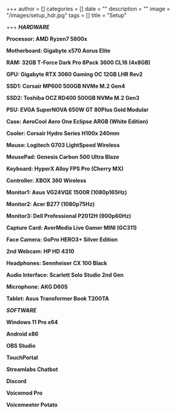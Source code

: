 +++
author = []
categories = []
date = ""
description = ""
image = "/images/setup_hdr.jpg"
tags = []
title = "Setup"

+++
**_HARDWARE_**

**Processor: AMD Ryzen7 5800x**

**Motherboard: Gigabyte x570 Aorus Elite**

**RAM: 32GB T-Force Dark Pro 8Pack 3600 CL16 (4x8GB)**

**GPU: Gigabyte RTX 3060 Gaming OC 12GB LHR Rev2**

**SSD1: Corsair MP600 500GB NVMe M.2 Gen4**

**SSD2: Toshiba OCZ RD400 500GB NVMe M.2 Gen3**

**PSU: EVGA SuperNOVA 650W GT 80Plus Gold Modular**

**Case: AeroCool Aero One Eclipse ARGB (White Edition)**

**Cooler: Corsair Hydro Series H100x 240mm**

**Mouse: Logitech G703 LightSpeed Wireless**

**MousePad: Genesis Carbon 500 Ultra Blaze**

**Keyboard: HyperX Alloy FPS Pro (Cherry MX)**

**Controller: XBOX 360 Wireless**

**Monitor1: Asus VG24VQE 1500R (1080p165Hz)**

**Monitor2: Acer B277 (1080p75Hz)**

**Monitor3: Dell Professional P2012H (900p60Hz)**

**Capture Card: AverMedia Live Gamer MINI (GC311)**

**Face Camera: GoPro HERO3+ Silver Edition**

**2nd Webcam: HP HD 4310**

**Headphones: Sennheiser CX 100 Black**

**Audio Interface: Scarlett Solo Studio 2nd Gen**

**Microphone: AKG D60S**

**Tablet: Asus Transformer Book T200TA**

**_SOFTWARE_**

**Windows 11 Pro x64**

**Android x86**

**OBS Studio**

**TouchPortal**

**Streamlabs Chatbot**

**Discord**

**Voicemod Pro**

**Voicemeeter Potato**